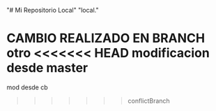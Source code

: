 "# Mi Repositorio Local" 
"local." 

CAMBIO REALIZADO EN BRANCH
otro
<<<<<<< HEAD
modificacion desde master
=======
mod desde cb
>>>>>>> conflictBranch
